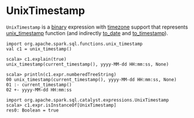 # UnixTimestamp

`UnixTimestamp` is a [binary](Expression.md#BinaryExpression) expression with [timezone](Expression.md#TimeZoneAwareExpression) support that represents [unix_timestamp](../standard-functions//datetime.md#unix_timestamp) function (and indirectly [to_date](../standard-functions//datetime.md#to_date) and [to_timestamp](../standard-functions//datetime.md#to_timestamp)).

```text
import org.apache.spark.sql.functions.unix_timestamp
val c1 = unix_timestamp()

scala> c1.explain(true)
unix_timestamp(current_timestamp(), yyyy-MM-dd HH:mm:ss, None)

scala> println(c1.expr.numberedTreeString)
00 unix_timestamp(current_timestamp(), yyyy-MM-dd HH:mm:ss, None)
01 :- current_timestamp()
02 +- yyyy-MM-dd HH:mm:ss

import org.apache.spark.sql.catalyst.expressions.UnixTimestamp
scala> c1.expr.isInstanceOf[UnixTimestamp]
res0: Boolean = true
```

<!---
## Review Me

NOTE: `UnixTimestamp` is `UnixTime` expression internally (as is `ToUnixTimestamp` expression).

[[inputTypes]][[dataType]]
`UnixTimestamp` supports `StringType`, [DateType](../types/DataType.md#DateType) and `TimestampType` as input types for a time expression and returns `LongType`.

```text
scala> c1.expr.eval()
res1: Any = 1493354303
```

[[formatter]]
`UnixTimestamp` uses `DateTimeUtils.newDateFormat` for date/time format (as Java's [java.text.DateFormat]({{ java.api }}/java/text/DateFormat.html)).
-->
